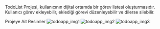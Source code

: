 TodoList Projesi, kullanıcının dijital ortamda bir görev listesi oluşturmasıdır. 
Kullanıcı görev ekleyebilir, eklediği görevi düzenleyebilir ve dilerse silebilir.

Projeye Ait Resimler
![todoapp_img1 ](https://github.com/user-attachments/assets/67204267-b964-4e21-a3de-e9bcc67782ad)
![todoapp_img2 ](https://github.com/user-attachments/assets/81294a8c-ab7b-4552-bdbc-f242a86badce)
![todoapp_img3](https://github.com/user-attachments/assets/2c850820-eaf2-4279-b2cb-7dae6197d01e)

 
 
